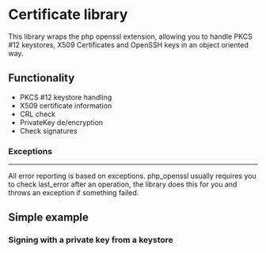 
Certificate library
=====================

This library wraps the php openssl extension, allowing you to handle
PKCS #12 keystores, X509 Certificates and OpenSSH keys in an object oriented way.

Functionality
-------------

* PKCS #12 keystore handling
* X509 certificate information
* CRL check
* PrivateKey de/encryption
* Check signatures


### Exceptions ###
----------

All error reporting is based on exceptions. php_openssl usually requires you to check last_error
after an operation, the library does this for you and throws an exception if something failed.

Simple example
--------------

### Signing with a private key from a keystore ###

